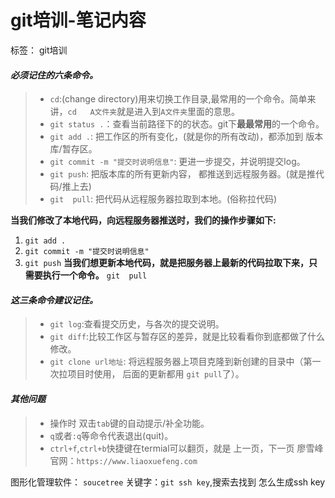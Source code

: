 ﻿# git培训-笔记内容
标签： git培训
####  *必须记住的六条命令。*
> + `cd`:(change directory)用来切换工作目录,最常用的一个命令。简单来讲，`cd   A文件夹`就是进入到`A文件夹`里面的意思。
> + `git status .`：查看当前路径下的的状态。git下**最最常用**的一个命令。
> + `git add .`: 把工作区的所有变化，(就是你的所有改动)，都添加到 版本库/暂存区。
> + `git commit -m "提交时说明信息"`: 更进一步提交，并说明提交log。
> + `git push`:  把版本库的所有更新内容， 都推送到远程服务器。(就是推代码/推上去)
> + `git  pull`: 把代码从远程服务器拉取到本地。(俗称拉代码)

**当我们修改了本地代码，向远程服务器推送时，我们的操作步骤如下:**
1. `git add .`
2. `git commit -m "提交时说明信息"`
3. `git push`
**当我们想更新本地代码，就是把服务器上最新的代码拉取下来，只需要执行一个命令。**
`git  pull`

####  *这三条命令建议记住。*
> + `git log`:查看提交历史，与各次的提交说明。
> + `git diff`:比较工作区与暂存区的差异，就是比较看看你到底都做了什么修改。
> + `git clone url地址`: 将远程服务器上项目克隆到新创建的目录中（第一次拉项目时使用， 后面的更新都用 `git pull`了）。

####  *其他问题*
>   - 操作时 双击`tab`键的自动提示/补全功能。
>   - `q`或者`:q`等命令代表退出(quit)。
>   - `ctrl+f`,`ctrl+b`快捷键在termial可以翻页，就是 上一页，下一页
廖雪峰 官网：`https://www.liaoxuefeng.com`

图形化管理软件： `soucetree`
关键字：`git ssh key`,搜索去找到 怎么生成ssh key








